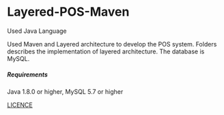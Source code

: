 # Layered-POS-Maven
Used Java Language

Used Maven and Layered architecture to develop the POS system. 
Folders describes the implementation of layered architecture.
The database is MySQL.

##### Requirements
Java 1.8.0 or higher, MySQL 5.7 or higher

[LICENCE](LICENCE)